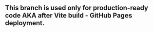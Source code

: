 ## This branch is used only for production-ready code AKA after Vite build - GitHub Pages deployment.